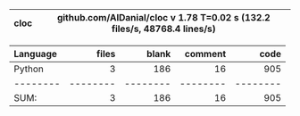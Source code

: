 cloc|github.com/AlDanial/cloc v 1.78  T=0.02 s (132.2 files/s, 48768.4 lines/s)
--- | ---

Language|files|blank|comment|code
:-------|-------:|-------:|-------:|-------:
Python|3|186|16|905
--------|--------|--------|--------|--------
SUM:|3|186|16|905

